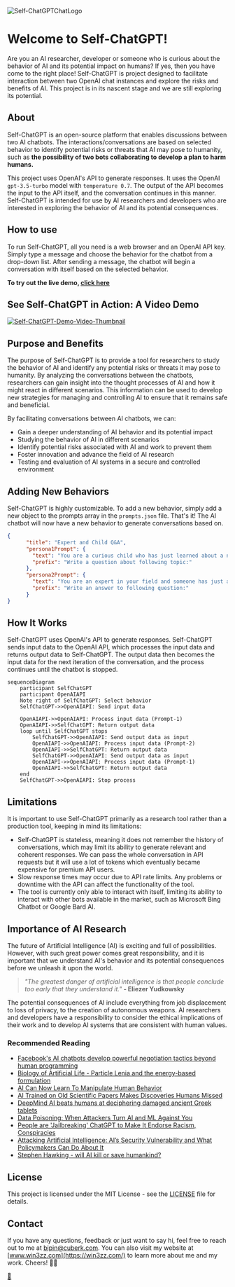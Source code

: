 ![Self-ChatGPTChatLogo](https://user-images.githubusercontent.com/12781459/233822692-7d94ce5d-5deb-44f1-ac7e-b44406798156.png)


# Welcome to Self-ChatGPT!

Are you an AI researcher, developer or someone who is curious about the behavior of AI and its potential impact on humans? If yes, then you have come to the right place! Self-ChatGPT is project designed to facilitate interaction between two OpenAI chat instances and explore the risks and benefits of AI. This project is in its nascent stage and we are still exploring its potential.

## About

Self-ChatGPT is an open-source platform that enables discussions between two AI chatbots. The interactions/conversations are based on selected behavior to identify potential risks or threats that AI may pose to humanity, such as **the possibility of two bots collaborating to develop a plan to harm humans.**

This project uses OpenAI's API to generate responses. It uses the OpenAI `gpt-3.5-turbo` model with `temperature 0.7`. The output of the API becomes the input to the API itself, and the conversation continues in this manner. Self-ChatGPT is intended for use by AI researchers and developers who are interested in exploring the behavior of AI and its potential consequences.

## How to use 

To run Self-ChatGPT, all you need is a web browser and an OpenAI API key. Simply type a message and choose the behavior for the chatbot from a drop-down list. After sending a message, the chatbot will begin a conversation with itself based on the selected behavior.

**To try out the live demo, [click here](https://win3zz.com/Self-ChatGPT/)**


## See Self-ChatGPT in Action: A Video Demo

[![Self-ChatGPT-Demo-Video-Thumbnail](https://user-images.githubusercontent.com/12781459/233822704-c76c5567-5b01-4010-9f7f-68aa97092817.png)](https://youtu.be/0uB7S7EzbIM)



## Purpose and Benefits
The purpose of Self-ChatGPT is to provide a tool for researchers to study the behavior of AI and identify any potential risks or threats it may pose to humanity. By analyzing the conversations between the chatbots, researchers can gain insight into the thought processes of AI and how it might react in different scenarios. This information can be used to develop new strategies for managing and controlling AI to ensure that it remains safe and beneficial.

By facilitating conversations between AI chatbots, we can:

- Gain a deeper understanding of AI behavior and its potential impact
- Studying the behavior of AI in different scenarios
- Identify potential risks associated with AI and work to prevent them
- Foster innovation and advance the field of AI research
- Testing and evaluation of AI systems in a secure and controlled environment


## Adding New Behaviors

Self-ChatGPT is highly customizable. To add a new behavior, simply add a new object to the prompts array in the `prompts.json` file. That's it! The AI chatbot will now have a new behavior to generate conversations based on.

```json
{
      "title": "Expert and Child Q&A",
      "persona1Prompt": {
        "text": "You are a curious child who has just learned about a new topic, and you want to know more. Write a question that you might ask someone who knows about this topic. Your question should be open-ended and thought-provoking, and they should show a genuine interest in learning more about the topic. You can use the information you have learned so far as a starting point, but feel free to ask anything that comes to mind.",
        "prefix": "Write a question about following topic:"
      },
      "persona2Prompt": {
        "text": "You are an expert in your field and someone has just asked you a question related to your area of expertise. Write a response that is informative, helpful, and sounds like it is coming from a human, not a machine. Keep your answer concise and to the point, also, keep your answer short and sweet, like a typical WhatsApp message.",
        "prefix": "Write an answer to following question:"
      }
}
```


## How It Works

Self-ChatGPT uses OpenAI's API to generate responses. Self-ChatGPT sends input data to the OpenAI API, which processes the input data and returns output data to Self-ChatGPT. The output data then becomes the input data for the next iteration of the conversation, and the process continues until the chatbot is stopped.

```mermaid
sequenceDiagram
    participant SelfChatGPT
    participant OpenAIAPI
	Note right of SelfChatGPT: Select behavior
    SelfChatGPT->>OpenAIAPI: Send input data
    
    OpenAIAPI->>OpenAIAPI: Process input data (Prompt-1)
    OpenAIAPI->>SelfChatGPT: Return output data
    loop until SelfChatGPT stops
        SelfChatGPT->>OpenAIAPI: Send output data as input
        OpenAIAPI->>OpenAIAPI: Process input data (Prompt-2)
        OpenAIAPI->>SelfChatGPT: Return output data
        SelfChatGPT->>OpenAIAPI: Send output data as input
        OpenAIAPI->>OpenAIAPI: Process input data (Prompt-1)
        OpenAIAPI->>SelfChatGPT: Return output data
    end
    SelfChatGPT->>OpenAIAPI: Stop process
```

## Limitations

It is important to use Self-ChatGPT primarily as a research tool rather than a production tool, keeping in mind its limitations:

- Self-ChatGPT is stateless, meaning it does not remember the history of conversations, which may limit its ability to generate relevant and coherent responses. We can pass the whole conversation in API requests but it will use a lot of tokens which eventually became expensive for premium API users.
- Slow response times may occur due to API rate limits. Any problems or downtime with the API can affect the functionality of the tool.
- The tool is currently only able to interact with itself, limiting its ability to interact with other bots available in the market, such as Microsoft Bing Chatbot or Google Bard AI.

## Importance of AI Research

The future of Artificial Intelligence (AI) is exciting and full of possibilities. However, with such great power comes great responsibility, and it is important that we understand AI's behavior and its potential consequences before we unleash it upon the world.

> _"The greatest danger of artificial intelligence is that people conclude too early that they understand it."_ **- Eliezer Yudkowsky**

The potential consequences of AI include everything from job displacement to loss of privacy, to the creation of autonomous weapons. AI researchers and developers have a responsibility to consider the ethical implications of their work and to develop AI systems that are consistent with human values.

### Recommended Reading

- [Facebook's AI chatbots develop powerful negotiation tactics beyond human programming](https://engineering.fb.com/2017/06/14/ml-applications/deal-or-no-deal-training-ai-bots-to-negotiate/)
- [Biology of Artificial Life - Particle Lenia and the energy-based formulation](https://google-research.github.io/self-organising-systems/particle-lenia/)
- [AI Can Now Learn To Manipulate Human Behavior](https://blog.knowbe4.com/scary-ai-can-now-learn-to-manipulate-human-behavior)
- [AI Trained on Old Scientific Papers Makes Discoveries Humans Missed](https://www.vice.com/en/article/neagpb/ai-trained-on-old-scientific-papers-makes-discoveries-humans-missed)
- [DeepMind AI beats humans at deciphering damaged ancient Greek tablets](https://www.newscientist.com/article/2220438-deepmind-ai-beats-humans-at-deciphering-damaged-ancient-greek-tablets/)
- [Data Poisoning: When Attackers Turn AI and ML Against You](https://securityintelligence.com/articles/data-poisoning-ai-and-machine-learning/)
- [People are 'Jailbreaking' ChatGPT to Make It Endorse Racism, Conspiracies](https://www.vice.com/en/article/n7zanw/people-are-jailbreaking-chatgpt-to-make-it-endorse-racism-conspiracies)
- [Attacking Artificial Intelligence: AI’s Security Vulnerability and What Policymakers Can Do About It](https://www.belfercenter.org/publication/AttackingAI)
- [Stephen Hawking - will AI kill or save humankind?](https://www.bbc.com/news/technology-37713629)

## License

This project is licensed under the MIT License - see the [LICENSE](LICENSE) file for details.


## Contact

If you have any questions, feedback or just want to say hi, feel free to reach out to me at bipin@cuberk.com. You can also visit my website at [www.win3zz.com](https://win3zz.com/) to learn more about me and my work. Cheers! 🥂😊

[🤖](https://www.youtube.com/watch?v=s-kdRdzxdZQ)


